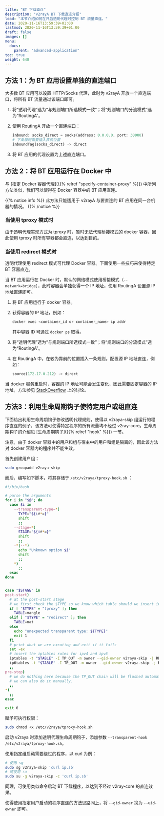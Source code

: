 ```yaml
---
title: "BT 下载直连"
description: "v2rayA BT 下载直连介绍"
lead: "本节介绍如何在开启透明代理时控制 BT 流量直连。"
date: 2020-11-16T13:59:39+01:00
lastmod: 2020-11-16T13:59:39+01:00
draft: false
images: []
menu:
  docs:
    parent: "advanced-application"
toc: true
weight: 640
---
```


## 方法 1：为 BT 应用设置单独的直连端口

大多数 BT 应用可以设置 HTTP/Socks 代理，此时为 v2rayA 开放一个直连端口，将所有 BT 流量通过该端口即可。

1. 将“透明代理”选为“与规则端口所选模式一致”；将“规则端口的分流模式”选为“RoutingA”。

2. 使用 RoutingA 开放一个直连端口：

   ```python
   inbound: socks_direct = socks(address: 0.0.0.0, port: 30000)
   # 下条规则需要插入靠前位置
   inboundTag(socks_direct) -> direct
   ```

3. 将 BT 应用的代理设置为上述直连端口。

## 方法 2：将 BT 应用运行在 Docker 中

与 [指定 Docker 容器代理]({{% relref "specify-container-proxy" %}}) 中所列方法类似，我们可以使得在 Docker 容器中的 BT 应用直连。

{{% notice info %}}
此方法只能适用于 v2rayA 与要直连的 BT 应用在同一台机器的情况。
{{% /notice %}}

### 当使用 tproxy 模式时

由于透明代理实现方式为 tproxy 时，暂时无法代理桥接模式的 docker 容器，因此使用 tproxy 时所有容器都会直连，以达到目的。

### 当使用 redirect 模式时

透明代理使用 redirect 模式可代理 Docker 容器。下面使用一些技巧来使得特定 BT 容器直连。

当 BT 应用运行在 Docker 时，默认的网络模式使用桥接模式（`--network=bridge`），此时容器会单独获得一个 IP 地址，使用 RoutingA 设置源 IP 地址直连即可。

1. 将 BT 应用运行于 docker 容器。

2. 获得容器的 IP 地址，例如：

   ```bash
   docker exec <container_id or container_name> ip addr
   ```

   其中容器 ID 可通过 `docker ps` 取得。

3. 将“透明代理”选为“与规则端口所选模式一致”；将“规则端口的分流模式”选为“RoutingA”。

4. 在 RoutingA 中，在较为靠前的位置插入一条规则，配置源 IP 地址直连，例如：

   ```python
   source(172.17.0.212) -> direct
   ```

当 docker 服务重启时，容器的 IP 地址可能会发生变化，因此需要固定容器的 IP 地址，方法参见 [StackOverflow](https://stackoverflow.com/questions/27937185/assign-static-ip-to-docker-container) 上的讨论。

## 方法3：利用生命周期钩子使特定用户或组直连

下面给出利用生命周期钩子修改透明代理规则，使得以 v2raya-skip 组运行的程序直连的例子，该方法可使得特定程序的所有流量均不经过 v2ray-core。生命周期钩子的介绍见 [生命周期钩子]({{% relref "hook" %}}) 一节。

注意，由于 docker 容器中的用户和组与宿主中的用户和组是隔离的，因此该方法对 docker 容器内的程序并不能生效。

首先创建用户组：

```bash
sudo groupadd v2raya-skip
```

而后，编写如下脚本，将其存储于 `/etc/v2raya/tproxy-hook.sh` ：

```bash
#!/bin/bash

# parse the arguments
for i in "$@"; do
  case $i in
    --transparent-type=*)
      TYPE="${i#*=}"
      shift
      ;;
    --stage=*)
      STAGE="${i#*=}"
      shift
      ;;
    -*|--*)
      echo "Unknown option $i"
      shift
      ;;
    *)
      ;;
  esac
done


case "$STAGE" in
post-start)
  # at the post-start stage
  # we first check the $TYPE so we know which table should we insert into
  if [ "$TYPE" = "tproxy" ]; then
    TABLE=mangle
  elif [ "$TYPE" = "redirect" ]; then
    TABLE=nat
  else
    echo "unexpected transparent type: ${TYPE}"
    exit 1
  fi
  # print what we are excuting and exit if it fails
  set -ex
  # insert the iptables rules for ipv4 and ipv6
  iptables -t "$TABLE" -I TP_OUT -m owner --gid-owner v2raya-skip -j RETURN
  ip6tables -t "$TABLE" -I TP_OUT -m owner --gid-owner v2raya-skip -j RETURN
  ;;
pre-stop)
  # we do nothing here because the TP_OUT chain will be flushed automatically by v2rayA.
  # we can also do it manually.
  ;;
*)
  ;;
esac

exit 0
```

赋予可执行权限：

```bash
sudo chmod +x /etc/v2raya/tproxy-hook.sh
```

启动 v2raya 时添加透明代理生命周期钩子，添加参数 `--transparent-hook /etc/v2raya/tproxy-hook.sh`。

使用指定组启动需要绕过的程序，以 curl 为例：

```bash
# 使用 sg
sudo sg v2raya-skip 'curl ip.sb'
# 或使用 su
sudo su -g v2raya-skip -c 'curl ip.sb'
```

同理，可使用类似命令启动 BT 下载程序，以达到不经过 v2ray-core 的直连效果。

使得使用指定用户启动的程序直连的方法思路同上，将 `--gid-owner` 换为 `--uid-owner` 即可。
